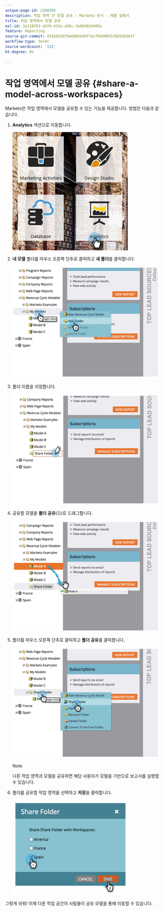 ```yaml
---
unique-page-id: 2360205
description: 작업 영역 간 모델 공유 - Marketo 문서 - 제품 설명서
title: 작업 영역에서 모델 공유
exl-id: 3a118f63-a97d-432a-a50c-3e08d934405e
feature: Reporting
source-git-commit: 431bd258f9a68bbb9df7acf043085578d3d91b1f
workflow-type: tm+mt
source-wordcount: '115'
ht-degree: 0%

---
```


# 작업 영역에서 모델 공유 {#share-a-model-across-workspaces}

Marketo은 작업 영역에서 모델을 공유할 수 있는 기능을 제공합니다. 방법은 다음과 같습니다.

1. **Analytics** 섹션으로 이동합니다.

   ![](assets/analytics.png)

1. **내 모델** 폴더를 마우스 오른쪽 단추로 클릭하고 **새 폴더**&#x200B;를 클릭합니다.

   ![](assets/image2014-10-3-14-3a5-3a23.png)

1. 폴더 이름을 지정합니다.

   ![](assets/image2014-10-3-14-3a5-3a38.png)

1. 공유할 모델을 **폴더 공유**(으)로 드래그합니다.

   ![](assets/image2014-10-3-14-3a5-3a52.png)

1. 폴더를 마우스 오른쪽 단추로 클릭하고 **폴더 공유**&#x200B;를 클릭합니다.

   ![](assets/image2014-10-3-14-3a6-3a9.png)

   >[!NOTE]
   >
   >다른 작업 영역과 모델을 공유하면 해당 사용자가 모델을 기반으로 보고서를 실행할 수 있습니다.

1. 폴더를 공유할 작업 영역을 선택하고 **저장**&#x200B;을 클릭합니다.

   ![](assets/image2014-10-3-14-3a6-3a22.png)

그렇게 쉬워! 이제 다른 작업 공간의 사람들이 공유 모델을 통해 이동할 수 있습니다.

